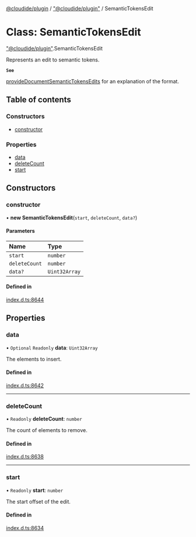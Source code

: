 [@cloudide/plugin](../README.md) / ["@cloudide/plugin"](../modules/_cloudide_plugin_.md) / SemanticTokensEdit

# Class: SemanticTokensEdit

["@cloudide/plugin"](../modules/_cloudide_plugin_.md).SemanticTokensEdit

Represents an edit to semantic tokens.

**`See`**

[provideDocumentSemanticTokensEdits](#DocumentSemanticTokensProvider.provideDocumentSemanticTokensEdits) for an explanation of the format.

## Table of contents

### Constructors

- [constructor](cloudide_plugin_.SemanticTokensEdit.md#constructor)

### Properties

- [data](cloudide_plugin_.SemanticTokensEdit.md#data)
- [deleteCount](cloudide_plugin_.SemanticTokensEdit.md#deletecount)
- [start](cloudide_plugin_.SemanticTokensEdit.md#start)

## Constructors

### constructor

• **new SemanticTokensEdit**(`start`, `deleteCount`, `data?`)

#### Parameters

| Name | Type |
| :------ | :------ |
| `start` | `number` |
| `deleteCount` | `number` |
| `data?` | `Uint32Array` |

#### Defined in

[index.d.ts:8644](https://github.com/shuyaqian/cloudide-plugin-api/blob/26b31b9/index.d.ts#L8644)

## Properties

### data

• `Optional` `Readonly` **data**: `Uint32Array`

The elements to insert.

#### Defined in

[index.d.ts:8642](https://github.com/shuyaqian/cloudide-plugin-api/blob/26b31b9/index.d.ts#L8642)

___

### deleteCount

• `Readonly` **deleteCount**: `number`

The count of elements to remove.

#### Defined in

[index.d.ts:8638](https://github.com/shuyaqian/cloudide-plugin-api/blob/26b31b9/index.d.ts#L8638)

___

### start

• `Readonly` **start**: `number`

The start offset of the edit.

#### Defined in

[index.d.ts:8634](https://github.com/shuyaqian/cloudide-plugin-api/blob/26b31b9/index.d.ts#L8634)

